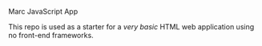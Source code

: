 Marc JavaScript App

This repo is used as a starter for a _very basic_ HTML web application using no front-end frameworks.
